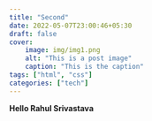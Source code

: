 ```yaml
---
title: "Second"
date: 2022-05-07T23:00:46+05:30
draft: false
cover:
    image: img/img1.png
    alt: "This is a post image"
    caption: "This is the caption"
tags: ["html", "css"]
categories: ["tech"]
---
```


**Hello Rahul Srivastava**
